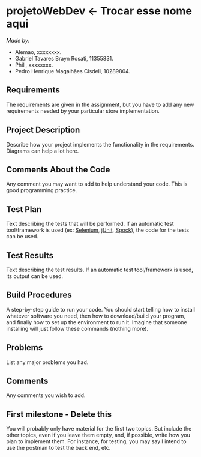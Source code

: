 # projetoWebDev <- Trocar esse nome aqui
*Made by:*
- Alemao, xxxxxxxx.
- Gabriel Tavares Brayn Rosati, 11355831.
- Phill, xxxxxxxx.
- Pedro Henrique Magalhães Cisdeli, 10289804.
## Requirements
The requirements are given in the assignment, but you have to add any new requirements needed by your particular store implementation.
## Project Description
Describe how your project implements the functionality in the requirements. Diagrams can help a lot here.
## Comments About the Code
Any comment you may want to add to help understand your code. This is good programming practice.
## Test Plan
Text describing the tests that will be performed.
If an automatic test tool/framework is used (ex: [Selenium](https://www.selenium.dev/), [jUnit](https://junit.org/junit5/), [Spock](https://spockframework.org/)), the code for the tests can be used.
## Test Results
Text describing the test results. If an automatic test tool/framework is used, its output can be used.
## Build Procedures
A step-by-step guide to run your code.
You should start telling how to install whatever software you need, then how to download/build your program, and finally how to set up the environment to run it. Imagine that someone installing will just follow these commands (nothing more).
## Problems
List any major problems you had.
## Comments
Any comments you wish to add.
## First milestone - Delete this
You will probably only have material for the first two topics.
But include the other topics, even if you leave them empty, and, if possible, write how you plan to implement them. For instance, for testing, you may say I intend to use the postman to test the back end, etc.
